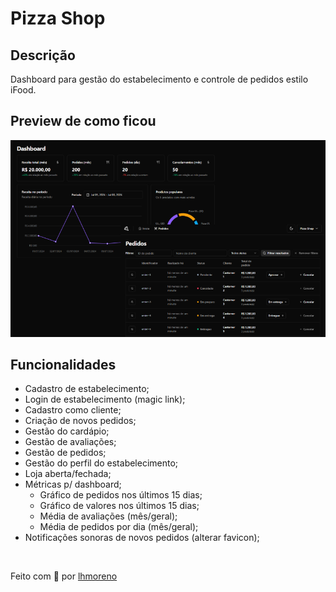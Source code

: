 # Pizza Shop

## Descrição

Dashboard para gestão do estabelecimento e controle de pedidos estilo iFood.

## Preview de como ficou

<div align="center">
  <img src=".github/preview.png" alt="Logo mostrando o ignite timer" />
</div>

## Funcionalidades

- Cadastro de estabelecimento;
- Login de estabelecimento (magic link);
- Cadastro como cliente;
- Criação de novos pedidos;
- Gestão do cardápio;
- Gestão de avaliações;
- Gestão de pedidos;
- Gestão do perfil do estabelecimento;
- Loja aberta/fechada;
- Métricas p/ dashboard;
  - Gráfico de pedidos nos últimos 15 dias;
  - Gráfico de valores nos últimos 15 dias;
  - Média de avaliações (mês/geral);
  - Média de pedidos por dia (mês/geral);
- Notificações sonoras de novos pedidos (alterar favicon);

<br />

Feito com 💙 por [lhmoreno](https://github.com/lhmoreno)
